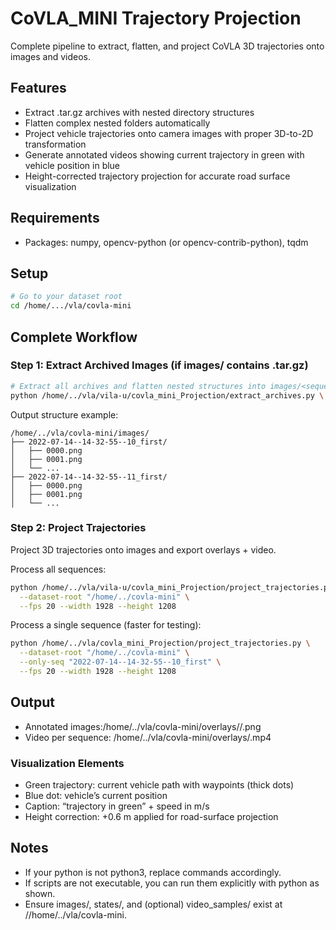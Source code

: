 # CoVLA_MINI Trajectory Projection 

Complete pipeline to extract, flatten, and project CoVLA 3D trajectories onto images and videos.




## Features
- Extract .tar.gz archives with nested directory structures
- Flatten complex nested folders automatically
- Project vehicle trajectories onto camera images with proper 3D-to-2D transformation
- Generate annotated videos showing current trajectory in green with vehicle position in blue
- Height-corrected trajectory projection for accurate road surface visualization

## Requirements
- Packages: numpy, opencv-python (or opencv-contrib-python), tqdm

## Setup 

```bash
# Go to your dataset root
cd /home/.../vla/covla-mini
```

## Complete Workflow

### Step 1: Extract Archived Images (if images/ contains .tar.gz)
```bash
# Extract all archives and flatten nested structures into images/<sequence>/*.png
python /home/../vla/vila-u/covla_mini_Projection/extract_archives.py \ --src "/home/../vla/covla-mini/images"
```

Output structure example:
```
/home/../vla/covla-mini/images/
├── 2022-07-14--14-32-55--10_first/
│   ├── 0000.png
│   ├── 0001.png
│   └── ...
├── 2022-07-14--14-32-55--11_first/
│   ├── 0000.png
│   ├── 0001.png
│   └── ...
```


### Step 2: Project Trajectories
Project 3D trajectories onto images and export overlays + video.

Process all sequences:
```bash
python /home/../vla/vila-u/covla_mini_Projection/project_trajectories.py \
  --dataset-root "/home/../covla-mini" \
  --fps 20 --width 1928 --height 1208
```

Process a single sequence (faster for testing):
```bash
python /home/../vla/covla_mini_Projection/project_trajectories.py \
  --dataset-root "/home/../covla-mini" \
  --only-seq "2022-07-14--14-32-55--10_first" \
  --fps 20 --width 1928 --height 1208
```

## Output

- Annotated images:/home/../vla/covla-mini/overlays/<sequence>/<frame>.png
- Video per sequence: /home/../vla/covla-mini/overlays/<sequence>.mp4

### Visualization Elements
- Green trajectory: current vehicle path with waypoints (thick dots)
- Blue dot: vehicle’s current position
- Caption: “trajectory in green” + speed in m/s
- Height correction: +0.6 m applied for road-surface projection

## Notes 
- If your python is not python3, replace commands accordingly.
- If scripts are not executable, you can run them explicitly with python as shown.
- Ensure images/, states/, and (optional) video_samples/ exist at //home/../vla/covla-mini.